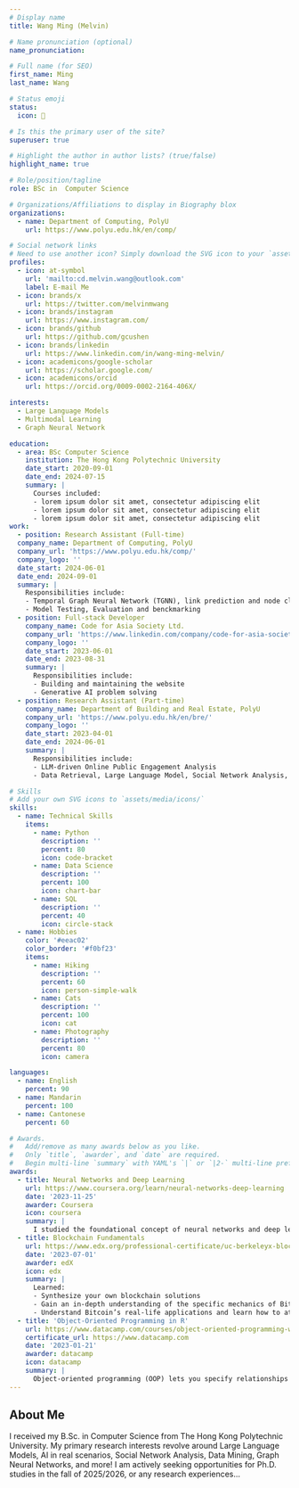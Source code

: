 ```yaml
---
# Display name
title: Wang Ming (Melvin)

# Name pronunciation (optional)
name_pronunciation:

# Full name (for SEO)
first_name: Ming
last_name: Wang

# Status emoji
status:
  icon: 🎃️️

# Is this the primary user of the site?
superuser: true

# Highlight the author in author lists? (true/false)
highlight_name: true

# Role/position/tagline
role: BSc in  Computer Science

# Organizations/Affiliations to display in Biography blox
organizations:
  - name: Department of Computing, PolyU
    url: https://www.polyu.edu.hk/en/comp/

# Social network links
# Need to use another icon? Simply download the SVG icon to your `assets/media/icons/` folder.
profiles:
  - icon: at-symbol
    url: 'mailto:cd.melvin.wang@outlook.com'
    label: E-mail Me
  - icon: brands/x
    url: https://twitter.com/melvinmwang
  - icon: brands/instagram
    url: https://www.instagram.com/
  - icon: brands/github
    url: https://github.com/gcushen
  - icon: brands/linkedin
    url: https://www.linkedin.com/in/wang-ming-melvin/
  - icon: academicons/google-scholar
    url: https://scholar.google.com/
  - icon: academicons/orcid
    url: https://orcid.org/0009-0002-2164-406X/

interests:
  - Large Language Models
  - Multimodal Learning
  - Graph Neural Network

education:
  - area: BSc Computer Science
    institution: The Hong Kong Polytechnic University
    date_start: 2020-09-01
    date_end: 2024-07-15
    summary: |
      Courses included:
      - lorem ipsum dolor sit amet, consectetur adipiscing elit
      - lorem ipsum dolor sit amet, consectetur adipiscing elit
      - lorem ipsum dolor sit amet, consectetur adipiscing elit
work:
  - position: Research Assistant (Full-time)
  company_name: Department of Computing, PolyU
  company_url: 'https://www.polyu.edu.hk/comp/'
  company_logo: ''
  date_start: 2024-06-01
  date_end: 2024-09-01
  summary: |
    Responsibilities include:
    - Temporal Graph Neural Network (TGNN), link prediction and node classification
    - Model Testing, Evaluation and benckmarking
  - position: Full-stack Developer
    company_name: Code for Asia Society Ltd.
    company_url: 'https://www.linkedin.com/company/code-for-asia-society-ltd/posts/?feedView=all'
    company_logo: ''
    date_start: 2023-06-01
    date_end: 2023-08-31
    summary: |
      Responsibilities include:
      - Building and maintaining the website
      - Generative AI problem solving
  - position: Research Assistant (Part-time)
    company_name: Department of Building and Real Estate, PolyU
    company_url: 'https://www.polyu.edu.hk/en/bre/'
    company_logo: ''
    date_start: 2023-04-01
    date_end: 2024-06-01
    summary: |
      Responsibilities include:
      - LLM-driven Online Public Engagement Analysis
      - Data Retrieval, Large Language Model, Social Network Analysis, Paper Completion

# Skills
# Add your own SVG icons to `assets/media/icons/`
skills:
  - name: Technical Skills
    items:
      - name: Python
        description: ''
        percent: 80
        icon: code-bracket
      - name: Data Science
        description: ''
        percent: 100
        icon: chart-bar
      - name: SQL
        description: ''
        percent: 40
        icon: circle-stack
  - name: Hobbies
    color: '#eeac02'
    color_border: '#f0bf23'
    items:
      - name: Hiking
        description: ''
        percent: 60
        icon: person-simple-walk
      - name: Cats
        description: ''
        percent: 100
        icon: cat
      - name: Photography
        description: ''
        percent: 80
        icon: camera

languages:
  - name: English
    percent: 90
  - name: Mandarin
    percent: 100
  - name: Cantonese
    percent: 60

# Awards.
#   Add/remove as many awards below as you like.
#   Only `title`, `awarder`, and `date` are required.
#   Begin multi-line `summary` with YAML's `|` or `|2-` multi-line prefix and indent 2 spaces below.
awards:
  - title: Neural Networks and Deep Learning
    url: https://www.coursera.org/learn/neural-networks-deep-learning
    date: '2023-11-25'
    awarder: Coursera
    icon: coursera
    summary: |
      I studied the foundational concept of neural networks and deep learning. By the end, I was familiar with the significant technological trends driving the rise of deep learning; build, train, and apply fully connected deep neural networks; implement efficient (vectorized) neural networks; identify key parameters in a neural network’s architecture; and apply deep learning to your own applications.
  - title: Blockchain Fundamentals
    url: https://www.edx.org/professional-certificate/uc-berkeleyx-blockchain-fundamentals
    date: '2023-07-01'
    awarder: edX
    icon: edx
    summary: |
      Learned:
      - Synthesize your own blockchain solutions
      - Gain an in-depth understanding of the specific mechanics of Bitcoin
      - Understand Bitcoin’s real-life applications and learn how to attack and destroy Bitcoin, Ethereum, smart contracts and Dapps, and alternatives to Bitcoin’s Proof-of-Work consensus algorithm
  - title: 'Object-Oriented Programming in R'
    url: https://www.datacamp.com/courses/object-oriented-programming-with-s3-and-r6-in-r
    certificate_url: https://www.datacamp.com
    date: '2023-01-21'
    awarder: datacamp
    icon: datacamp
    summary: |
      Object-oriented programming (OOP) lets you specify relationships between functions and the objects that they can act on, helping you manage complexity in your code. This is an intermediate level course, providing an introduction to OOP, using the S3 and R6 systems. S3 is a great day-to-day R programming tool that simplifies some of the functions that you write. R6 is especially useful for industry-specific analyses, working with web APIs, and building GUIs.
---
```


## About Me

I received my B.Sc. in Computer Science from The Hong Kong Polytechnic University. My primary research interests revolve around Large Language Models, AI in real scenarios, Social Network Analysis, Data Mining, Graph Neural Networks, and more! 
I am actively seeking opportunities for Ph.D. studies in the fall of 2025/2026, or any research experiences...